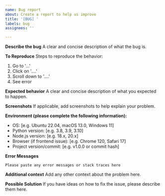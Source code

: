```yaml
---
name: Bug report
about: Create a report to help us improve
title: '[BUG] '
labels: bug
assignees: ''

---
```


**Describe the bug**
A clear and concise description of what the bug is.

**To Reproduce**
Steps to reproduce the behavior:
1. Go to '...'
2. Click on '....'
3. Scroll down to '....'
4. See error

**Expected behavior**
A clear and concise description of what you expected to happen.

**Screenshots**
If applicable, add screenshots to help explain your problem.

**Environment (please complete the following information):**
 - OS: [e.g. Ubuntu 22.04, macOS 13.0, Windows 11]
 - Python version: [e.g. 3.8, 3.9, 3.10]
 - Node.js version: [e.g. 18.x, 20.x]
 - Browser (if frontend issue): [e.g. Chrome 120, Safari 17]
 - Project version/commit: [e.g. v1.0.0 or commit hash]

**Error Messages**
```
Please paste any error messages or stack traces here
```

**Additional context**
Add any other context about the problem here.

**Possible Solution**
If you have ideas on how to fix the issue, please describe them here.